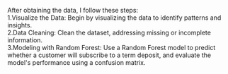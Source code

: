 After obtaining the data, I follow these steps:  
1.Visualize the Data: Begin by visualizing the data to identify patterns and insights.  
2.Data Cleaning: Clean the dataset, addressing missing or incomplete information.  
3.Modeling with Random Forest: Use a Random Forest model to predict whether a customer will subscribe to a term deposit, and evaluate the model's performance using a confusion matrix.
